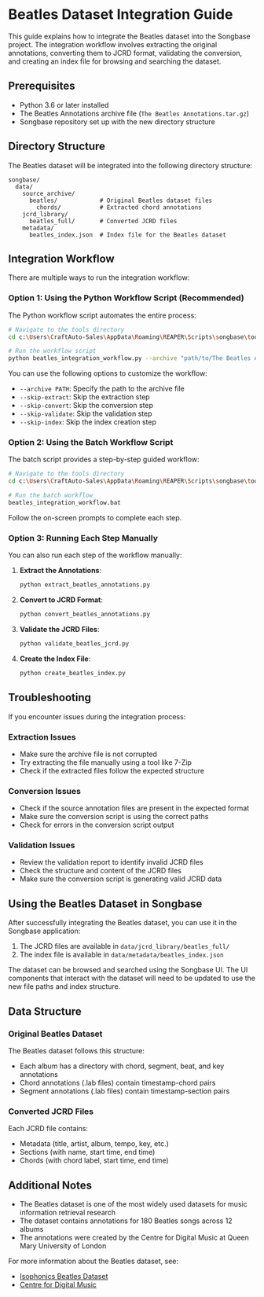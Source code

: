 # Beatles Dataset Integration Guide

This guide explains how to integrate the Beatles dataset into the Songbase project. The integration workflow involves extracting the original annotations, converting them to JCRD format, validating the conversion, and creating an index file for browsing and searching the dataset.

## Prerequisites

- Python 3.6 or later installed
- The Beatles Annotations archive file (`The Beatles Annotations.tar.gz`)
- Songbase repository set up with the new directory structure

## Directory Structure

The Beatles dataset will be integrated into the following directory structure:

```plaintext
songbase/
  data/
    source_archive/
      beatles/            # Original Beatles dataset files
        chords/           # Extracted chord annotations
    jcrd_library/
      beatles_full/       # Converted JCRD files
    metadata/
      beatles_index.json  # Index file for the Beatles dataset
```

## Integration Workflow

There are multiple ways to run the integration workflow:

### Option 1: Using the Python Workflow Script (Recommended)

The Python workflow script automates the entire process:

```bash
# Navigate to the tools directory
cd c:\Users\CraftAuto-Sales\AppData\Roaming\REAPER\Scripts\songbase\tools

# Run the workflow script
python beatles_integration_workflow.py --archive "path/to/The Beatles Annotations.tar.gz"
```

You can use the following options to customize the workflow:

- `--archive PATH`: Specify the path to the archive file
- `--skip-extract`: Skip the extraction step
- `--skip-convert`: Skip the conversion step
- `--skip-validate`: Skip the validation step
- `--skip-index`: Skip the index creation step

### Option 2: Using the Batch Workflow Script

The batch script provides a step-by-step guided workflow:

```bash
# Navigate to the tools directory
cd c:\Users\CraftAuto-Sales\AppData\Roaming\REAPER\Scripts\songbase\tools

# Run the batch workflow
beatles_integration_workflow.bat
```

Follow the on-screen prompts to complete each step.

### Option 3: Running Each Step Manually

You can also run each step of the workflow manually:

1. **Extract the Annotations**:

   ```bash
   python extract_beatles_annotations.py
   ```

2. **Convert to JCRD Format**:

   ```bash
   python convert_beatles_annotations.py
   ```

3. **Validate the JCRD Files**:

   ```bash
   python validate_beatles_jcrd.py
   ```

4. **Create the Index File**:

   ```bash
   python create_beatles_index.py
   ```

## Troubleshooting

If you encounter issues during the integration process:

### Extraction Issues

- Make sure the archive file is not corrupted
- Try extracting the file manually using a tool like 7-Zip
- Check if the extracted files follow the expected structure

### Conversion Issues

- Check if the source annotation files are present in the expected format
- Make sure the conversion script is using the correct paths
- Check for errors in the conversion script output

### Validation Issues

- Review the validation report to identify invalid JCRD files
- Check the structure and content of the JCRD files
- Make sure the conversion script is generating valid JCRD data

## Using the Beatles Dataset in Songbase

After successfully integrating the Beatles dataset, you can use it in the Songbase application:

1. The JCRD files are available in `data/jcrd_library/beatles_full/`
2. The index file is available in `data/metadata/beatles_index.json`

The dataset can be browsed and searched using the Songbase UI. The UI components that interact with the dataset will need to be updated to use the new file paths and index structure.

## Data Structure

### Original Beatles Dataset

The Beatles dataset follows this structure:

- Each album has a directory with chord, segment, beat, and key annotations
- Chord annotations (.lab files) contain timestamp-chord pairs
- Segment annotations (.lab files) contain timestamp-section pairs

### Converted JCRD Files

Each JCRD file contains:

- Metadata (title, artist, album, tempo, key, etc.)
- Sections (with name, start time, end time)
- Chords (with chord label, start time, end time)

## Additional Notes

- The Beatles dataset is one of the most widely used datasets for music information retrieval research
- The dataset contains annotations for 180 Beatles songs across 12 albums
- The annotations were created by the Centre for Digital Music at Queen Mary University of London

For more information about the Beatles dataset, see:

- [Isophonics Beatles Dataset](http://isophonics.net/content/reference-annotations-beatles)
- [Centre for Digital Music](http://c4dm.eecs.qmul.ac.uk/)
